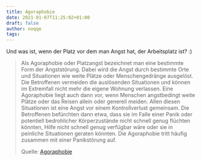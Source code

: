 ```yaml
---
title: Agoraphobie
date: 2021-01-07T11:25:02+01:00
draft: false
author: noqqe
tags:
---
```


Und was ist, wenn der Platz vor dem man Angst hat, der Arbeitsplatz ist? :)

> Als Agoraphobie oder Platzangst bezeichnet man eine bestimmte Form der
> Angststörung. Dabei wird die Angst durch bestimmte Orte und Situationen wie
> weite Plätze oder Menschengedränge ausgelöst. Die Betroffenen vermeiden die
> auslösenden Situationen und können im Extremfall nicht mehr die eigene Wohnung
> verlassen. Eine Agoraphobie liegt auch dann vor, wenn Menschen angstbedingt
> weite Plätze oder das Reisen allein oder generell meiden. Allen diesen
> Situationen ist eine Angst vor einem Kontrollverlust gemeinsam. Die
> Betroffenen befürchten dann etwa, dass sie im Falle einer Panik oder
> potentiell bedrohlicher Körperzustände nicht schnell genug flüchten könnten,
> Hilfe nicht schnell genug verfügbar wäre oder sie in peinliche Situationen
> geraten könnten. Die Agoraphobie tritt häufig zusammen mit einer Panikstörung
> auf.
>
> Quelle: [Agoraphobie](https://de.wikipedia.org/wiki/Agoraphobie)
